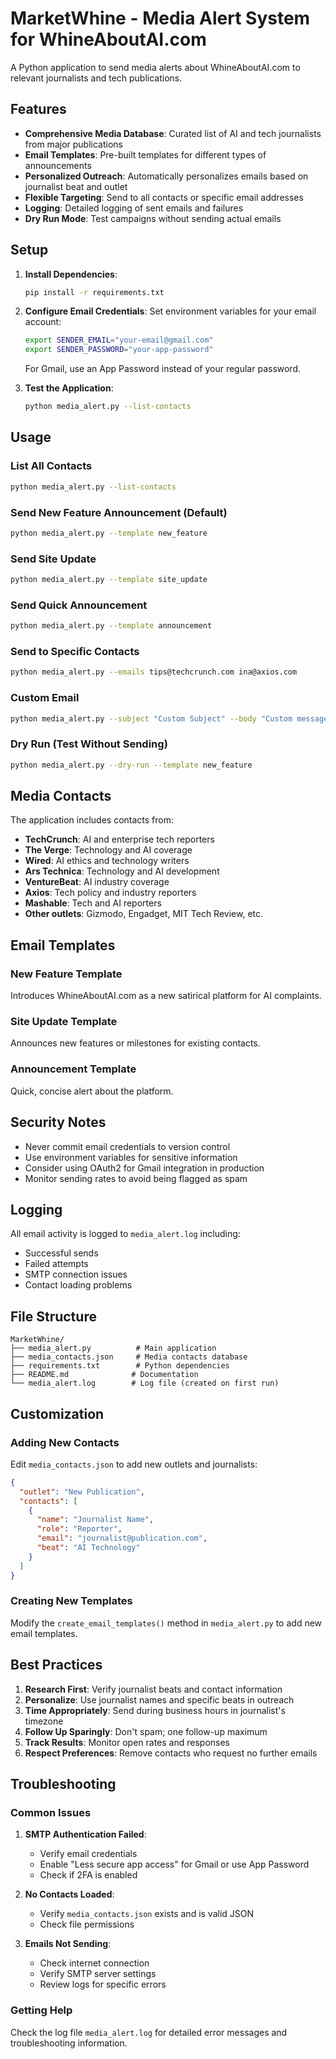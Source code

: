 # MarketWhine - Media Alert System for WhineAboutAI.com

A Python application to send media alerts about WhineAboutAI.com to relevant journalists and tech publications.

## Features

- **Comprehensive Media Database**: Curated list of AI and tech journalists from major publications
- **Email Templates**: Pre-built templates for different types of announcements
- **Personalized Outreach**: Automatically personalizes emails based on journalist beat and outlet
- **Flexible Targeting**: Send to all contacts or specific email addresses
- **Logging**: Detailed logging of sent emails and failures
- **Dry Run Mode**: Test campaigns without sending actual emails

## Setup

1. **Install Dependencies**:
   ```bash
   pip install -r requirements.txt
   ```

2. **Configure Email Credentials**:
   Set environment variables for your email account:
   ```bash
   export SENDER_EMAIL="your-email@gmail.com"
   export SENDER_PASSWORD="your-app-password"
   ```

   For Gmail, use an App Password instead of your regular password.

3. **Test the Application**:
   ```bash
   python media_alert.py --list-contacts
   ```

## Usage

### List All Contacts
```bash
python media_alert.py --list-contacts
```

### Send New Feature Announcement (Default)
```bash
python media_alert.py --template new_feature
```

### Send Site Update
```bash
python media_alert.py --template site_update
```

### Send Quick Announcement
```bash
python media_alert.py --template announcement
```

### Send to Specific Contacts
```bash
python media_alert.py --emails tips@techcrunch.com ina@axios.com
```

### Custom Email
```bash
python media_alert.py --subject "Custom Subject" --body "Custom message body"
```

### Dry Run (Test Without Sending)
```bash
python media_alert.py --dry-run --template new_feature
```

## Media Contacts

The application includes contacts from:
- **TechCrunch**: AI and enterprise tech reporters
- **The Verge**: Technology and AI coverage
- **Wired**: AI ethics and technology writers
- **Ars Technica**: Technology and AI development
- **VentureBeat**: AI industry coverage
- **Axios**: Tech policy and industry reporters
- **Mashable**: Tech and AI reporters
- **Other outlets**: Gizmodo, Engadget, MIT Tech Review, etc.

## Email Templates

### New Feature Template
Introduces WhineAboutAI.com as a new satirical platform for AI complaints.

### Site Update Template
Announces new features or milestones for existing contacts.

### Announcement Template
Quick, concise alert about the platform.

## Security Notes

- Never commit email credentials to version control
- Use environment variables for sensitive information
- Consider using OAuth2 for Gmail integration in production
- Monitor sending rates to avoid being flagged as spam

## Logging

All email activity is logged to `media_alert.log` including:
- Successful sends
- Failed attempts
- SMTP connection issues
- Contact loading problems

## File Structure

```
MarketWhine/
├── media_alert.py          # Main application
├── media_contacts.json     # Media contacts database
├── requirements.txt        # Python dependencies
├── README.md              # Documentation
└── media_alert.log        # Log file (created on first run)
```

## Customization

### Adding New Contacts
Edit `media_contacts.json` to add new outlets and journalists:

```json
{
  "outlet": "New Publication",
  "contacts": [
    {
      "name": "Journalist Name",
      "role": "Reporter",
      "email": "journalist@publication.com",
      "beat": "AI Technology"
    }
  ]
}
```

### Creating New Templates
Modify the `create_email_templates()` method in `media_alert.py` to add new email templates.

## Best Practices

1. **Research First**: Verify journalist beats and contact information
2. **Personalize**: Use journalist names and specific beats in outreach
3. **Time Appropriately**: Send during business hours in journalist's timezone
4. **Follow Up Sparingly**: Don't spam; one follow-up maximum
5. **Track Results**: Monitor open rates and responses
6. **Respect Preferences**: Remove contacts who request no further emails

## Troubleshooting

### Common Issues

1. **SMTP Authentication Failed**:
   - Verify email credentials
   - Enable "Less secure app access" for Gmail or use App Password
   - Check if 2FA is enabled

2. **No Contacts Loaded**:
   - Verify `media_contacts.json` exists and is valid JSON
   - Check file permissions

3. **Emails Not Sending**:
   - Check internet connection
   - Verify SMTP server settings
   - Review logs for specific errors

### Getting Help

Check the log file `media_alert.log` for detailed error messages and troubleshooting information.